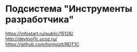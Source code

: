 # Подсистема "Инструменты разработчика"

https://infostart.ru/public/15126/  
http://devtool1c.ucoz.ru/  
https://github.com/tormozit/RDT1C
